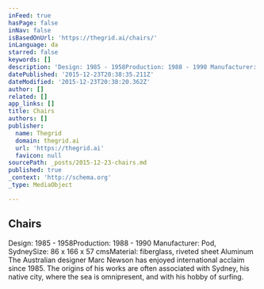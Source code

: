 ```yaml
---
inFeed: true
hasPage: false
inNav: false
isBasedOnUrl: 'https://thegrid.ai/chairs/'
inLanguage: da
starred: false
keywords: []
description: 'Design: 1985 - 1958Production: 1988 - 1990 Manufacturer: Pod, SydneySize: 86 x 166 x 57 cmsMaterial: fiberglass, riveted sheet Aluminum The Australian designer Marc Newson has enjoyed international acclaim since 1985. The origins of his works are often associated with Sydney, his native city, where the sea is omnipresent, and with his hobby of surfing.'
datePublished: '2015-12-23T20:38:35.211Z'
dateModified: '2015-12-23T20:38:20.362Z'
author: []
related: []
app_links: []
title: Chairs
authors: []
publisher:
  name: Thegrid
  domain: thegrid.ai
  url: 'https://thegrid.ai'
  favicon: null
sourcePath: _posts/2015-12-23-chairs.md
published: true
_context: 'http://schema.org'
_type: MediaObject

---
```

<article style=""><h1>Chairs</h1><p>Design: 1985 - 1958Production: 1988 - 1990 Manufacturer: Pod, SydneySize: 86 x 166 x 57 cmsMaterial: fiberglass, riveted sheet Aluminum The Australian designer Marc Newson has enjoyed international acclaim since 1985. The origins of his works are often associated with Sydney, his native city, where the sea is omnipresent, and with his hobby of surfing.</p></article>
